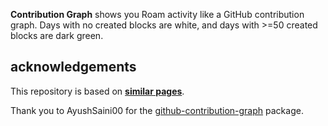 **Contribution Graph** shows you Roam activity like a GitHub contribution graph.
Days with no created blocks are white, and days with >=50 created blocks are dark green.

## acknowledgements

This repository is based on [**similar pages**](https://github.com/phonetonote/similar-pages/).

Thank you to AyushSaini00 for the [github-contribution-graph](https://www.npmjs.com/package/github-contribution-graph) package.

